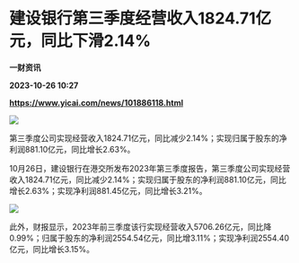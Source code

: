 # 建设银行第三季度经营收入1824.71亿元，同比下滑2.14%
**一财资讯**

**2023-10-26 10:27**

**https://www.yicai.com/news/101886118.html**

![](https://imgcdn.yicai.com/uppics/slides/2023/10/891d806839e85e46fd6d4184d9d248d4.jpg)

第三季度公司实现经营收入1824.71亿元，同比减少2.14%；实现归属于股东的净利润881.10亿元，同比增长2.63%。

10月26日，建设银行在港交所发布2023年第三季度报告，第三季度公司实现经营收入1824.71亿元，同比减少2.14%；实现归属于股东的净利润881.10亿元，同比增长2.63%；实现净利润881.45亿元，同比增长3.21%。

![](https://imgcdn.yicai.com/uppics/images/2023/10/199945b6cf6bbf545c0999b3b9cb52da.jpg)

此外，财报显示，2023年前三季度该行实现经营收入5706.26亿元，同比降0.99%；归属于股东的净利润2554.54亿元，同比增3.11%；实现净利润2554.40亿元，同比增长3.15%。